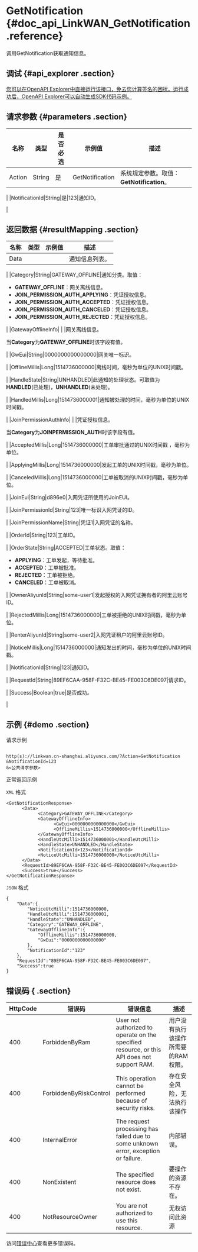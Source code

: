 # GetNotification {#doc_api_LinkWAN_GetNotification .reference}

调用GetNotification获取通知信息。

## 调试 {#api_explorer .section}

[您可以在OpenAPI Explorer中直接运行该接口，免去您计算签名的困扰。运行成功后，OpenAPI Explorer可以自动生成SDK代码示例。](https://api.aliyun.com/#product=LinkWAN&api=GetNotification&type=RPC&version=2018-12-30)

## 请求参数 {#parameters .section}

|名称|类型|是否必选|示例值|描述|
|--|--|----|---|--|
|Action|String|是|GetNotification|系统规定参数。取值：**GetNotification**。

 |
|NotificationId|String|是|123|通知ID。

 |

## 返回数据 {#resultMapping .section}

|名称|类型|示例值|描述|
|--|--|---|--|
|Data| | |通知信息列表。

 |
|Category|String|GATEWAY\_OFFLINE|通知分类。取值：

 -   **GATEWAY\_OFFLINE**：网关离线信息。
-   **JOIN\_PERMISSION\_AUTH\_APPLYING**：凭证授权信息。
-   **JOIN\_PERMISSION\_AUTH\_ACCEPTED**：凭证授权信息。
-   **JOIN\_PERMISSION\_AUTH\_CANCELED**：凭证授权信息。
-   **JOIN\_PERMISSION\_AUTH\_REJECTED**：凭证授权信息。

 |
|GatewayOfflineInfo| | |网关离线信息。

 当**Category**为**GATEWAY\_OFFLINE**时该字段有值。

 |
|GwEui|String|0000000000000000|网关唯一标识。

 |
|OfflineMillis|Long|1514736000000|离线时间，毫秒为单位的UNIX时间戳。

 |
|HandleState|String|UNHANDLED|此通知的处理状态。可取值为**HANDLED**\(已处理\)，**UNHANDLED**\(未处理\)。

 |
|HandledMillis|Long|1514736000001|通知被处理的时间，毫秒为单位的UNIX时间戳。

 |
|JoinPermissionAuthInfo| | |凭证授权信息。

 当**Category**为**JOINPERMISSION\_AUTH**时该字段有值。

 |
|AcceptedMillis|Long|1514736000000|工单审批通过的UNIX时间戳 ，毫秒为单位。

 |
|ApplyingMillis|Long|1514736000000|发起工单的UNIX时间戳，毫秒为单位。

 |
|CanceledMillis|Long|1514736000000|工单被取消的UNIX时间戳，毫秒为单位。

 |
|JoinEui|String|d896e0|入网凭证所使用的JoinEUI。

 |
|JoinPermissionId|String|123|唯一标识入网凭证的ID。

 |
|JoinPermissionName|String|凭证1|入网凭证的名称。

 |
|OrderId|String|123|工单ID。

 |
|OrderState|String|ACCEPTED|工单状态。取值：

 -   **APPLYING**：工单发起，等待批准。
-   **ACCEPTED**：工单被批准。
-   **REJECTED**：工单被拒绝。
-   **CANCELED**：工单被取消。

 |
|OwnerAliyunId|String|some-user1|发起授权的入网凭证拥有者的阿里云账号ID。

 |
|RejectedMillis|Long|1514736000000|工单被拒绝的UNIX时间戳，毫秒为单位。

 |
|RenterAliyunId|String|some-user2|入网凭证租户的阿里云账号ID。

 |
|NoticeMillis|Long|1514736000000|通知发出的时间，毫秒为单位的UNIX时间戳。

 |
|NotificationId|String|123|通知ID。

 |
|RequestId|String|89EF6CAA-958F-F32C-BE45-FE003C6DE097|请求ID。

 |
|Success|Boolean|true|是否成功。

 |

## 示例 {#demo .section}

请求示例

``` {#request_demo}

http(s)://linkwan.cn-shanghai.aliyuncs.com/?Action=GetNotification
&NotificationId=123
&<公共请求参数>

```

正常返回示例

`XML` 格式

``` {#xml_return_success_demo}
<GetNotificationResponse>
      <Data>
            <Category>GATEWAY_OFFLINE</Category>
            <GatewayOfflineInfo>
                  <GwEui>0000000000000000</GwEui>
                  <OfflineMillis>1514736000000</OfflineMillis>
            </GatewayOfflineInfo>
            <HandleUtcMilli>1514736000001</HandleUtcMilli>
            <HandleState>UNHANDLED</HandleState>
            <NotificationId>123</NotificationId>
            <NoticeUtcMilli>1514736000000</NoticeUtcMilli>
      </Data>
      <RequestId>89EF6CAA-958F-F32C-BE45-FE003C6DE097</RequestId>
      <Success>true</Success>
</GetNotificationResponse>
```

`JSON` 格式

``` {#json_return_success_demo}
{
	"Data":{
		"NoticeUtcMilli":1514736000000,
		"HandleUtcMilli":1514736000001,
		"HandleState":"UNHANDLED",
		"Category":"GATEWAY_OFFLINE",
		"GatewayOfflineInfo":{
			"OfflineMillis":1514736000000,
			"GwEui":"0000000000000000"
		},
		"NotificationId":"123"
	},
	"RequestId":"89EF6CAA-958F-F32C-BE45-FE003C6DE097",
	"Success":true
}
```

## 错误码 { .section}

|HttpCode|错误码|错误信息|描述|
|--------|---|----|--|
|400|ForbiddenByRam|User not authorized to operate on the specified resource, or this API does not support RAM.|用户没有执行该操作所需要的RAM权限。|
|400|ForbiddenByRiskControl|This operation cannot be performed because of security risks.|存在安全风险，无法执行该操作|
|400|InternalError|The request processing has failed due to some unknown error, exception or failure.|内部错误。|
|400|NonExistent|The specified resource does not exist.|要操作的资源不存在。|
|400|NotResourceOwner|You are not authorized to use this resource.|无权访问此资源|

访问[错误中心](https://error-center.aliyun.com/status/product/LinkWAN)查看更多错误码。

